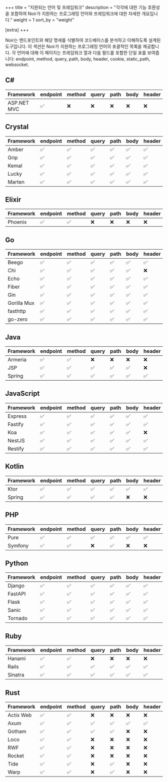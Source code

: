 +++
title = "지원되는 언어 및 프레임워크"
description = "각각에 대한 기능 호환성을 포함하여 Noir가 지원하는 프로그래밍 언어와 프레임워크에 대한 자세한 개요입니다."
weight = 1
sort_by = "weight"

[extra]
+++

Noir는 엔드포인트와 해당 명세를 식별하여 코드베이스를 분석하고 이해하도록 설계된 도구입니다. 이 섹션은 Noir가 지원하는 프로그래밍 언어의 포괄적인 목록을 제공합니다. 각 언어에 대해 이 페이지는 프레임워크 열과 다음 필드를 포함한 단일 표를 보여줍니다: endpoint, method, query, path, body, header, cookie, static_path, websocket.

## C#

| Framework | endpoint | method | query | path | body | header | cookie | static_path | websocket |
|-----------|----------|--------|-------|------|------|--------|--------|-------------|-----------|
| ASP.NET MVC | ✅ | ❌ | ❌ | ❌ | ❌ | ❌ | ❌ | ❌ | ❌ |

## Crystal

| Framework | endpoint | method | query | path | body | header | cookie | static_path | websocket |
|-----------|----------|--------|-------|------|------|--------|--------|-------------|-----------|
| Amber | ✅ | ✅ | ✅ | ✅ | ✅ | ✅ | ✅ | ✅ | ✅ |
| Grip | ✅ | ✅ | ✅ | ✅ | ✅ | ✅ | ✅ | ❌ | ✅ |
| Kemal | ✅ | ✅ | ✅ | ✅ | ✅ | ✅ | ✅ | ✅ | ❌ |
| Lucky | ✅ | ✅ | ✅ | ✅ | ✅ | ✅ | ✅ | ✅ | ❌ |
| Marten | ✅ | ✅ | ✅ | ✅ | ✅ | ✅ | ✅ | ✅ | ❌ |

## Elixir

| Framework | endpoint | method | query | path | body | header | cookie | static_path | websocket |
|-----------|----------|--------|-------|------|------|--------|--------|-------------|-----------|
| Phoenix | ✅ | ✅ | ❌ | ❌ | ❌ | ❌ | ❌ | ❌ | ✅ |

## Go

| Framework | endpoint | method | query | path | body | header | cookie | static_path | websocket |
|-----------|----------|--------|-------|------|------|--------|--------|-------------|-----------|
| Beego | ✅ | ✅ | ✅ | ✅ | ✅ | ✅ | ✅ | ❌ | ❌ |
| Chi | ✅ | ✅ | ✅ | ✅ | ✅ | ❌ | ❌ | ❌ | ❌ |
| Echo | ✅ | ✅ | ✅ | ✅ | ✅ | ✅ | ✅ | ✅ | ❌ |
| Fiber | ✅ | ✅ | ✅ | ✅ | ✅ | ✅ | ✅ | ✅ | ❌ |
| Gin | ✅ | ✅ | ✅ | ✅ | ✅ | ✅ | ✅ | ❌ | ❌ |
| Gorilla Mux | ✅ | ✅ | ✅ | ✅ | ✅ | ✅ | ✅ | ✅ | ❌ |
| fasthttp | ✅ | ✅ | ✅ | ✅ | ✅ | ✅ | ✅ | ❌ | ❌ |
| go-zero | ✅ | ✅ | ✅ | ✅ | ✅ | ✅ | ✅ | ✅ | ❌ |

## Java

| Framework | endpoint | method | query | path | body | header | cookie | static_path | websocket |
|-----------|----------|--------|-------|------|------|--------|--------|-------------|-----------|
| Armeria | ✅ | ✅ | ❌ | ❌ | ❌ | ❌ | ❌ | ❌ | ❌ |
| JSP | ✅ | ✅ | ✅ | ✅ | ✅ | ❌ | ❌ | ✅ | ❌ |
| Spring | ✅ | ✅ | ✅ | ✅ | ✅ | ✅ | ❌ | ❌ | ❌ |

## JavaScript

| Framework | endpoint | method | query | path | body | header | cookie | static_path | websocket |
|-----------|----------|--------|-------|------|------|--------|--------|-------------|-----------|
| Express | ✅ | ✅ | ✅ | ✅ | ✅ | ✅ | ✅ | ❌ | ❌ |
| Fastify | ✅ | ✅ | ✅ | ✅ | ✅ | ✅ | ✅ | ❌ | ❌ |
| Koa | ✅ | ✅ | ✅ | ✅ | ✅ | ❌ | ❌ | ❌ | ❌ |
| NestJS | ✅ | ✅ | ✅ | ✅ | ✅ | ✅ | ✅ | ❌ | ❌ |
| Restify | ✅ | ✅ | ✅ | ✅ | ✅ | ✅ | ✅ | ❌ | ❌ |

## Kotlin

| Framework | endpoint | method | query | path | body | header | cookie | static_path | websocket |
|-----------|----------|--------|-------|------|------|--------|--------|-------------|-----------|
| Ktor | ✅ | ✅ | ✅ | ✅ | ✅ | ✅ | ❌ | ❌ | ❌ |
| Spring | ✅ | ✅ | ✅ | ✅ | ❌ | ❌ | ❌ | ❌ | ❌ |

## PHP

| Framework | endpoint | method | query | path | body | header | cookie | static_path | websocket |
|-----------|----------|--------|-------|------|------|--------|--------|-------------|-----------|
| Pure | ✅ | ✅ | ✅ | ✅ | ✅ | ✅ | ❌ | ✅ | ❌ |
| Symfony | ✅ | ✅ | ❌ | ✅ | ❌ | ❌ | ❌ | ❌ | ❌ |

## Python

| Framework | endpoint | method | query | path | body | header | cookie | static_path | websocket |
|-----------|----------|--------|-------|------|------|--------|--------|-------------|-----------|
| Django | ✅ | ✅ | ✅ | ✅ | ✅ | ✅ | ✅ | ✅ | ❌ |
| FastAPI | ✅ | ✅ | ✅ | ✅ | ✅ | ✅ | ✅ | ❌ | ❌ |
| Flask | ✅ | ✅ | ✅ | ✅ | ✅ | ✅ | ✅ | ❌ | ❌ |
| Sanic | ✅ | ✅ | ✅ | ✅ | ✅ | ✅ | ✅ | ❌ | ✅ |
| Tornado | ✅ | ✅ | ✅ | ✅ | ✅ | ✅ | ✅ | ❌ | ✅ |

## Ruby

| Framework | endpoint | method | query | path | body | header | cookie | static_path | websocket |
|-----------|----------|--------|-------|------|------|--------|--------|-------------|-----------|
| Hanami | ✅ | ✅ | ❌ | ❌ | ❌ | ❌ | ❌ | ❌ | ❌ |
| Rails | ✅ | ✅ | ✅ | ✅ | ✅ | ✅ | ✅ | ✅ | ❌ |
| Sinatra | ✅ | ✅ | ✅ | ✅ | ✅ | ✅ | ✅ | ✅ | ❌ |

## Rust

| Framework | endpoint | method | query | path | body | header | cookie | static_path | websocket |
|-----------|----------|--------|-------|------|------|--------|--------|-------------|-----------|
| Actix Web | ✅ | ✅ | ❌ | ❌ | ❌ | ❌ | ❌ | ❌ | ❌ |
| Axum | ✅ | ✅ | ✅ | ✅ | ✅ | ✅ | ✅ | ❌ | ❌ |
| Gotham | ✅ | ✅ | ✅ | ✅ | ❌ | ❌ | ❌ | ❌ | ❌ |
| Loco | ✅ | ✅ | ❌ | ❌ | ❌ | ❌ | ❌ | ❌ | ❌ |
| RWF | ✅ | ✅ | ❌ | ❌ | ❌ | ❌ | ❌ | ❌ | ❌ |
| Rocket | ✅ | ✅ | ❌ | ❌ | ❌ | ❌ | ❌ | ❌ | ❌ |
| Tide | ✅ | ✅ | ❌ | ✅ | ❌ | ❌ | ❌ | ❌ | ❌ |
| Warp | ✅ | ✅ | ❌ | ✅ | ❌ | ❌ | ❌ | ❌ | ❌ |

